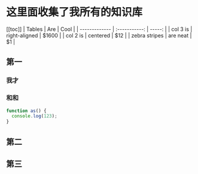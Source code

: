 # 这里面收集了我所有的知识库

[[toc]]
| Tables | Are | Cool |
| ------------- | :-----------: | -----: |
| col 3 is | right-aligned | \$1600 |
| col 2 is | centered | \$12 |
| zebra stripes | are neat | \$1 |

## 第一

### 我才

### 和和

```js
function as() {
  console.log(123);
}
```

## 第二

## 第三
